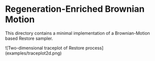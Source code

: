 # Regeneration-Enriched Brownian Motion

This directory contains a minimal implementation of a Brownian-Motion based Restore sampler.

![Two-dimensional traceplot of Restore process]
(examples/traceplot2d.png)
